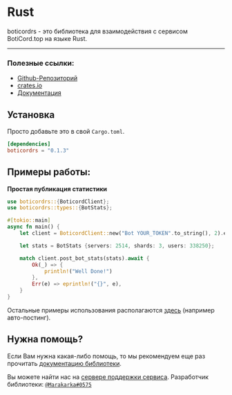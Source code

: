 # Rust
boticordrs - это библиотека для взаимодействия с сервисом BotiCord.top на языке Rust.

____

### Полезные ссылки:

- [Github-Репозиторий](https://github.com/boticord/boticordrs) 
- [crates.io](https://crates.io/crates/boticordrs) 
- [Документация](https://docs.rs/boticordrs) 


## Установка

Просто добавьте это в свой `Cargo.toml`.

```toml
[dependencies]
boticordrs = "0.1.3"
```

## Примеры работы:
**Простая публикация статистики**

```rs
use boticordrs::{BoticordClient};
use boticordrs::types::{BotStats};

#[tokio::main]
async fn main() {
    let client = BoticordClient::new("Bot YOUR_TOKEN".to_string(), 2).expect("failed client");

    let stats = BotStats {servers: 2514, shards: 3, users: 338250};

    match client.post_bot_stats(stats).await {
        Ok(_) => {
            println!("Well Done!")
        },
        Err(e) => eprintln!("{}", e),
    }
}
```

Остальные примеры использования располагаются [здесь](https://github.com/boticord/boticordrs/tree/master/examples) (например авто-постинг).

## Нужна помощь?

Если Вам нужна какая-либо помощь, то мы рекомендуем еще раз прочитать [документацию библиотеки](https://docs.rs/boticordrs).

Вы можете найти нас на [сервере поддержки сервиса](https://boticord.top/discord).
Разработчик библиотеки: [`@Marakarka#0575`](https://boticord.top/profile/585766846268047370)

